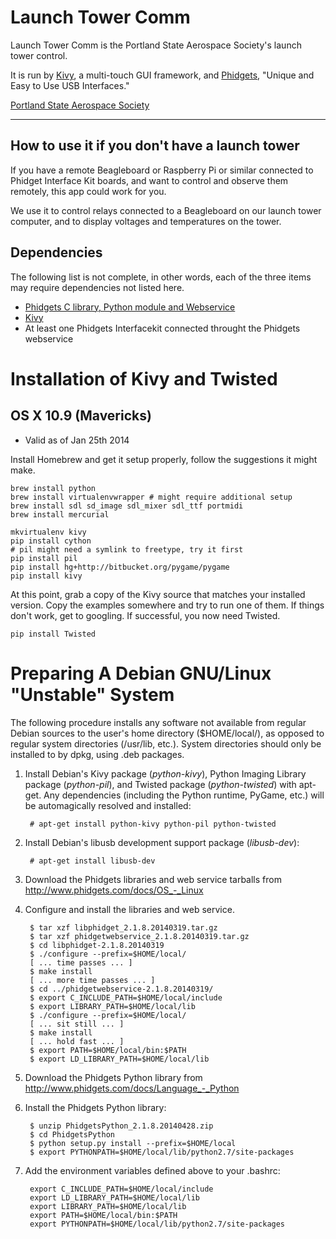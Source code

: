 # Launch Tower Comm

Launch Tower Comm is the Portland State Aerospace Society's launch tower 
control.  

It is run by [Kivy](http://kivy.org), a multi-touch GUI framework, and 
[Phidgets](https://www.phidgets.com), "Unique and Easy to Use USB Interfaces."

[Portland State Aerospace Society](https://psas.pdx.edu)

---

## How to use it if you don't have a launch tower

If you have a remote Beagleboard or Raspberry Pi or similar connected to
Phidget Interface Kit boards, and want to control and observe them remotely,
this app could work for you.  

We use it to control relays connected to a Beagleboard on our launch
tower computer, and to display voltages and temperatures on the tower.


## Dependencies

The following list is not complete, in other words, each of the three items
may require dependencies not listed here.

* [Phidgets C library, Python module and Webservice](http://www.phidgets.com/docs/Software_Overview#Operating_System_Support)
* [Kivy](http://kivy.org/#download)
* At least one Phidgets Interfacekit connected throught the Phidgets webservice 


# Installation of Kivy and Twisted

## OS X 10.9 (Mavericks) 

* Valid as of Jan 25th 2014

Install Homebrew and get it setup properly, follow the suggestions it might
make.

    brew install python
    brew install virtualenvwrapper # might require additional setup
    brew install sdl sd_image sdl_mixer sdl_ttf portmidi
    brew install mercurial

    mkvirtualenv kivy
    pip install cython
    # pil might need a symlink to freetype, try it first
    pip install pil 
    pip install hg+http://bitbucket.org/pygame/pygame
    pip install kivy

At this point, grab a copy of the Kivy source that matches your installed
version. Copy the examples somewhere and try to run one of them. If things
don't work, get to googling.  If successful, you now need Twisted.

    pip install Twisted


# Preparing A Debian GNU/Linux "Unstable" System

The following procedure installs any software not available from
regular Debian sources to the user's home directory ($HOME/local/), as
opposed to regular system directories (/usr/lib, etc.).  System
directories should only be installed to by dpkg, using .deb packages.  

1. Install Debian's Kivy package (*python-kivy*), Python Imaging
   Library package (*python-pil*), and Twisted package
   (*python-twisted*)  with apt-get.  Any dependencies (including the
   Python runtime, PyGame, etc.) will be automagically resolved and
   installed:

        # apt-get install python-kivy python-pil python-twisted

2. Install Debian's libusb development support package (*libusb-dev*):

        # apt-get install libusb-dev

3. Download the Phidgets libraries and web service tarballs from
   http://www.phidgets.com/docs/OS_-_Linux

4. Configure and install the libraries and web service.

        $ tar xzf libphidget_2.1.8.20140319.tar.gz
        $ tar xzf phidgetwebservice_2.1.8.20140319.tar.gz
        $ cd libphidget-2.1.8.20140319
        $ ./configure --prefix=$HOME/local/
        [ ... time passes ... ]
        $ make install
        [ ... more time passes ... ]
        $ cd ../phidgetwebservice-2.1.8.20140319/
        $ export C_INCLUDE_PATH=$HOME/local/include
        $ export LIBRARY_PATH=$HOME/local/lib
        $ ./configure --prefix=$HOME/local/
        [ ... sit still ... ]
        $ make install
        [ ... hold fast ... ]
        $ export PATH=$HOME/local/bin:$PATH
        $ export LD_LIBRARY_PATH=$HOME/local/lib

5. Download the Phidgets Python library from
   http://www.phidgets.com/docs/Language_-_Python

6. Install the Phidgets Python library:

        $ unzip PhidgetsPython_2.1.8.20140428.zip
        $ cd PhidgetsPython
        $ python setup.py install --prefix=$HOME/local
        $ export PYTHONPATH=$HOME/local/lib/python2.7/site-packages

7. Add the environment variables defined above to your .bashrc:

        export C_INCLUDE_PATH=$HOME/local/include
        export LD_LIBRARY_PATH=$HOME/local/lib
        export LIBRARY_PATH=$HOME/local/lib
        export PATH=$HOME/local/bin:$PATH
        export PYTHONPATH=$HOME/local/lib/python2.7/site-packages

